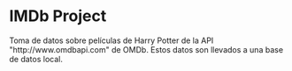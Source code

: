 <h1>IMDb Project</h1>
Toma de datos sobre películas de Harry Potter de la API "http://www.omdbapi.com" de OMDb. Estos datos son llevados a una base de datos local.
